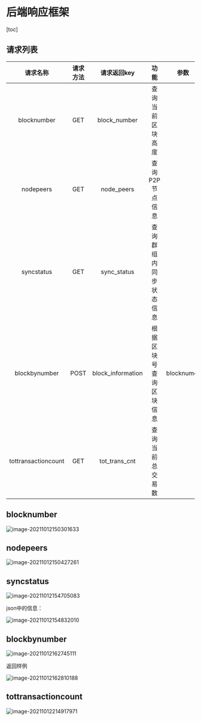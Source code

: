 # 后端响应框架

[toc]

## 请求列表

|      请求名称       | 请求方法 |    请求返回key    |          功能          |    参数    |
| :-----------------: | :------: | :---------------: | :--------------------: | :--------: |
|     blocknumber     |   GET    |   block_number    |    查询当前区块高度    |            |
|      nodepeers      |   GET    |    node_peers     |    查询P2P节点信息     |            |
|     syncstatus      |   GET    |    sync_status    | 查询群组内同步状态信息 |            |
|    blockbynumber    |   POST   | block_information | 根据区块号查询区块信息 | blocknumer |
| tottransactioncount |   GET    |   tot_trans_cnt   |    查询当前总交易数    |            |



## blocknumber

![image-20211012150301633](https://luochengyu.oss-cn-beijing.aliyuncs.com/image-20211012150301633.png)

## nodepeers

![image-20211012150427261](https://luochengyu.oss-cn-beijing.aliyuncs.com/image-20211012150427261.png)

## syncstatus

![image-20211012154705083](https://luochengyu.oss-cn-beijing.aliyuncs.com/image-20211012154705083.png)

json中的信息：

![image-20211012154832010](https://luochengyu.oss-cn-beijing.aliyuncs.com/image-20211012154832010.png)

## blockbynumber

![image-20211012162745111](https://luochengyu.oss-cn-beijing.aliyuncs.com/image-20211012162745111.png)

返回样例

![image-20211012162810188](https://luochengyu.oss-cn-beijing.aliyuncs.com/image-20211012162810188.png)

## tottransactioncount

![image-20211012214917971](https://luochengyu.oss-cn-beijing.aliyuncs.com/img/image-20211012214917971.png)

